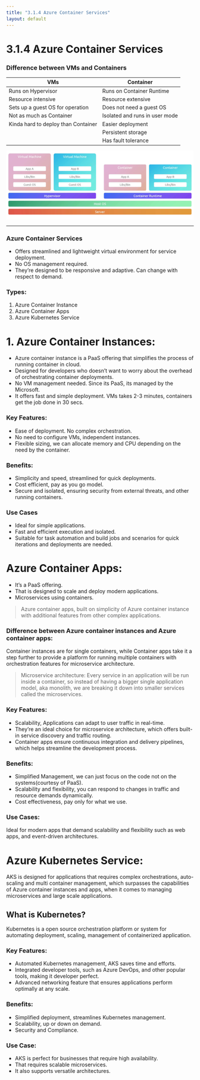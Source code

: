 ```yaml
---
title: "3.1.4 Azure Container Services"
layout: default
---
```


# 3.1.4 Azure Container Services

### Difference between VMs and Containers

| **VMs** | **Container** |
| --- | --- |
| Runs on Hypervisor | Runs on Container Runtime |
| Resource intensive | Resource extensive |
| Sets up a guest OS for operation | Does not need a guest OS  |
| Not as much as Container | Isolated and runs in user mode |
| Kinda hard to deploy than Container | Easier deployment |
|  | Persistent storage |
|  | Has fault tolerance |

![image.png](/assets/images/image-18.png)

---

### Azure Container Services

- Offers streamlined and lightweight virtual environment for service deployment.
- No OS management required.
- They’re designed to be responsive and adaptive. Can change with respect to demand.

### Types:

1. Azure Container Instance
2. Azure Container Apps
3. Azure Kubernetes Service

# 1. Azure Container Instances:

- Azure container instance is a PaaS offering that simplifies the process of running container in cloud.
- Designed for developers who doesn’t want to worry about the overhead of orchestrating container deployments.
- No VM management needed. Since its PaaS, its managed by the Microsoft.
- It offers fast and simple deployment. VMs takes 2-3 minutes, containers get the job done in 30 secs.

### Key Features:

- Ease of deployment. No complex orchestration.
- No need to configure VMs, independent instances.
- Flexible sizing, we can allocate memory and CPU depending on the need by the container.

### Benefits:

- Simplicity and speed, streamlined for quick deployments.
- Cost efficient, pay as you go model.
- Secure and isolated, ensuring security from external threats, and other running containers.

### Use Cases

- Ideal for simple applications.
- Fast and efficient execution and isolated.
- Suitable for task automation and build jobs and scenarios for quick iterations and deployments are needed.

# Azure Container Apps:

- It’s a PaaS offering.
- That is designed to scale and deploy modern applications.
- Microservices using containers.

> Azure container apps, built on simplicity of Azure container instance with additional features from other complex applications.
> 

### Difference between Azure container instances and Azure container apps:

Container instances are for single containers, while Container apps take it a step further to provide a platform for running multiple containers with orchestration features for microservice architecture. 

> Microservice architecture: Every service in an application will be run inside a container, so instead of having a bigger single application model, aka monolith, we are breaking it down into smaller services called the microservices.
> 

### Key Features:

- Scalability, Applications can adapt to user traffic in real-time.
- They’re an ideal choice for microservice architecture, which offers built-in service discovery and traffic routing.
- Container apps ensure continuous integration and delivery pipelines, which helps streamline the development process.

### Benefits:

- Simplified Management, we can just focus on the code not on the systems(courtesy of PaaS).
- Scalability and flexibility, you can respond to changes in traffic and resource demands dynamically.
- Cost effectiveness, pay only for what we use.

### Use Cases:

Ideal for modern apps that demand scalability and flexibility such as web apps, and event-driven architectures.

# Azure Kubernetes Service:

AKS is designed for applications that requires complex orchestrations, auto-scaling and multi container management, which surpasses the capabilities of Azure container instances and apps, when it comes to managing microservices and large scale applications.

## What is Kubernetes?

Kubernetes is a open source orchestration platform or system for automating deployment, scaling, management of containerized application.

### Key Features:

- Automated Kubernetes management, AKS saves time and efforts.
- Integrated developer tools, such as Azure DevOps, and other popular tools, making it developer perfect.
- Advanced networking feature that ensures applications perform optimally at any scale.

### Benefits:

- Simplified deployment, streamlines Kubernetes management.
- Scalability, up or down on demand.
- Security and Compliance.

### Use Case:

- AKS is perfect for businesses that require high availability.
- That requires scalable microservices.
- It also supports versatile architectures.